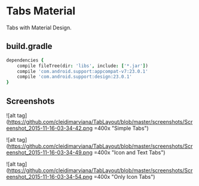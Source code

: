 # Tabs Material
Tabs with Material Design.

## build.gradle

```j
dependencies {
    compile fileTree(dir: 'libs', include: ['*.jar'])
    compile 'com.android.support:appcompat-v7:23.0.1'
    compile 'com.android.support:design:23.0.1'
}
```

## Screenshots

![alt tag](https://github.com/cleidimarviana/TabLayout/blob/master/screenshots/Screenshot_2015-11-16-03-34-42.png =400x "Simple Tabs")

![alt tag](https://github.com/cleidimarviana/TabLayout/blob/master/screenshots/Screenshot_2015-11-16-03-34-49.png =400x "Icon and Text Tabs")

![alt tag](https://github.com/cleidimarviana/TabLayout/blob/master/screenshots/Screenshot_2015-11-16-03-34-54.png =400x "Only Icon Tabs")
